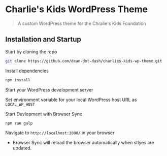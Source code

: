 # Charlie's Kids WordPress Theme

> A custom WordPress theme for the Chralie's Kids Foundation

## Installation and Startup

Start by cloning the repo

```bash
git clone https://github.com/dean-dot-dash/charlies-kids-wp-theme.git
```

Install dependencies

```bash
npm install
```

Start your WordPress development server

Set environment variable for your local WordPress host URL as `LOCAL_WP_HOST`

Start Devlopment with Browser Sync

```bash
npm run gulp
```

Navigate to `http://localhost:3000/` in your browser
- Browser Sync will reload the browser automatically when stlyes are updated.
